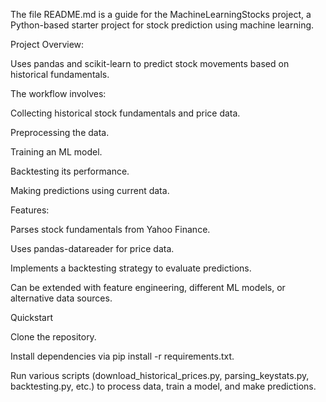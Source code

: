 The file README.md is a guide for the MachineLearningStocks project, a Python-based starter project for stock prediction using machine learning.

Project Overview:

Uses pandas and scikit-learn to predict stock movements based on historical fundamentals.

The workflow involves:

Collecting historical stock fundamentals and price data.

Preprocessing the data.

Training an ML model.

Backtesting its performance.

Making predictions using current data.

Features:

Parses stock fundamentals from Yahoo Finance.

Uses pandas-datareader for price data.

Implements a backtesting strategy to evaluate predictions.

Can be extended with feature engineering, different ML models, or alternative data sources.

Quickstart

Clone the repository.

Install dependencies via pip install -r requirements.txt.

Run various scripts (download_historical_prices.py, parsing_keystats.py, backtesting.py, etc.) to process data, train a model, and make predictions.
